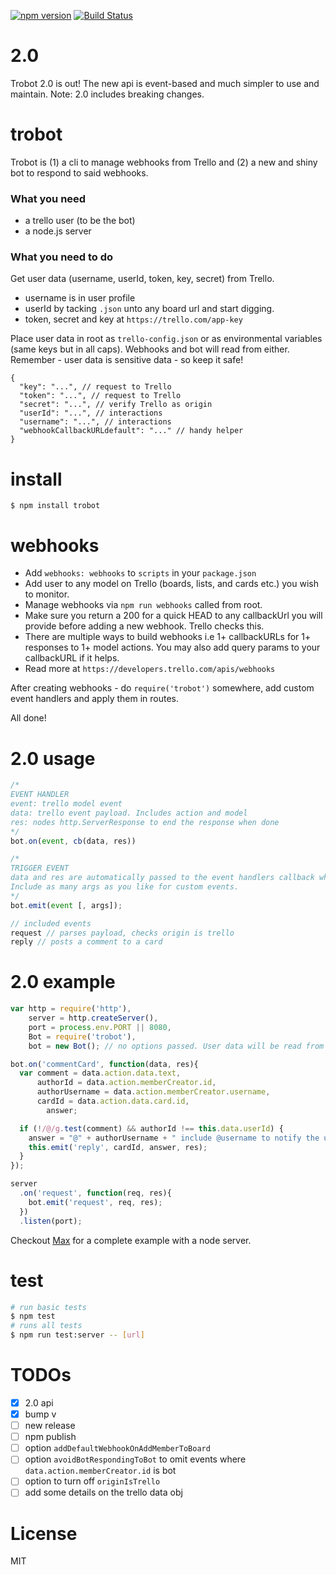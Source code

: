 [![npm version](https://badge.fury.io/js/trobot.svg)](https://badge.fury.io/js/trobot)
[![Build Status](https://travis-ci.org/karlpokus/trobot.svg?branch=master)](https://travis-ci.org/karlpokus/trobot)

# 2.0
Trobot 2.0 is out! The new api is event-based and much simpler to use and maintain. Note: 2.0 includes breaking changes.

# trobot
Trobot is (1) a cli to manage webhooks from Trello and (2) a new and shiny bot to respond to said webhooks.

### What you need
- a trello user (to be the bot)
- a node.js server

### What you need to do
Get user data (username, userId, token, key, secret) from Trello.

- username is in user profile
- userId by tacking `.json` unto any board url and start digging.
- token, secret and key at `https://trello.com/app-key`

Place user data in root as `trello-config.json` or as environmental variables (same keys but in all caps). Webhooks and bot will read from either. Remember - user data is sensitive data - so keep it safe!

```
{
  "key": "...", // request to Trello
  "token": "...", // request to Trello
  "secret": "...", // verify Trello as origin
  "userId": "...", // interactions
  "username": "...", // interactions
  "webhookCallbackURLdefault": "..." // handy helper
}
```

# install
```
$ npm install trobot
```

# webhooks
- Add `webhooks: webhooks` to `scripts` in your `package.json`
- Add user to any model on Trello (boards, lists, and cards etc.) you wish to monitor.
- Manage webhooks via `npm run webhooks` called from root.
- Make sure you return a 200 for a quick HEAD to any callbackUrl you will provide before adding a new webhook. Trello checks this.
- There are multiple ways to build webhooks i.e 1+ callbackURLs for 1+ responses to 1+ model actions. You may also add query params to your callbackURL if it helps.
- Read more at `https://developers.trello.com/apis/webhooks`

After creating webhooks - do `require('trobot')` somewhere, add custom event handlers and apply them in routes.

All done!

# 2.0 usage
```javascript
/*
EVENT HANDLER
event: trello model event
data: trello event payload. Includes action and model
res: nodes http.ServerResponse to end the response when done
*/
bot.on(event, cb(data, res))

/*
TRIGGER EVENT
data and res are automatically passed to the event handlers callback when the 'request' event is called.
Include as many args as you like for custom events.
*/
bot.emit(event [, args]);

// included events
request // parses payload, checks origin is trello
reply // posts a comment to a card
```

# 2.0 example
```javascript
var http = require('http'),
    server = http.createServer(),
    port = process.env.PORT || 8080,
    Bot = require('trobot'),
    bot = new Bot(); // no options passed. User data will be read from process.env

bot.on('commentCard', function(data, res){
  var comment = data.action.data.text,
      authorId = data.action.memberCreator.id,
      authorUsername = data.action.memberCreator.username,
      cardId = data.action.data.card.id,
  		answer;

  if (!/@/g.test(comment) && authorId !== this.data.userId) {
    answer = "@" + authorUsername + " include @username to notify the user of your comment by e-mail.";
    this.emit('reply', cardId, answer, res);
  }
});

server
  .on('request', function(req, res){
    bot.emit('request', req, res);
  })
  .listen(port);
```

Checkout [Max](https://github.com/karlpokus/max) for a complete example with a node server.

# test
```bash
# run basic tests
$ npm test
# runs all tests
$ npm run test:server -- [url]
```

# TODOs
- [x] 2.0 api
- [x] bump v
- [ ] new release
- [ ] npm publish
- [ ] option `addDefaultWebhookOnAddMemberToBoard`
- [ ] option `avoidBotRespondingToBot` to omit events where `data.action.memberCreator.id` is bot
- [ ] option to turn off `originIsTrello`
- [ ] add some details on the trello data obj

# License
MIT

